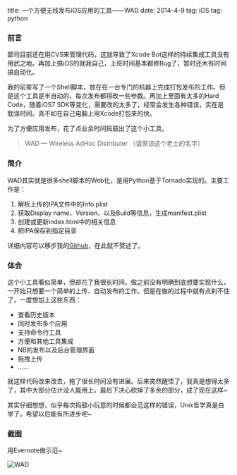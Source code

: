 title: 一个方便无线发布iOS应用的工具——WAD
date: 2014-4-9
tag: iOS
tag: python

### 前言

鄙司目前还在用CVS来管理代码，这就导致了Xcode Bot这样的持续集成工具没有用武之地。再加上搞iOS的就我自己，上班时间基本都修Bug了，暂时还木有时间搞自动化。

我的前辈写了一个Shell脚本，放在在一台专门的机器上完成打包发布的工作。但是这个工具是半自动的，每次发布都得改一些参数。再加上里面有太多的Hard Code，随着iOS7 SDK等变化，需要改的太多了，经常会发生各种错误，实在是耽误时间。真不如在自己电脑上用Xcode打包来的快。

为了方便应用发布，花了点业余时间捣鼓出了这个小工具。

> WAD — Wireless AdHoc Distributer （请原谅这个老土的名字）

### 简介

WAD其实就是很多shell脚本的Web化，是用Python基于Tornado实现的。主要工作是：

1. 解析上传的IPA文件中的Info.plist
2. 获取Display name、Version、以及Build等信息，生成manifest.plist
3. 创建或更新index.html中的相关信息
4. 把IPA保存到指定目录

详细内容可以移步我的[Github](https://github.com/zqqf16/wad)，在此就不赘述了。

### 体会

这个小工具看似简单，但却花了我很长时间。做之前没有明确到底想要实现什么，一开始只想要一个简单的上传、自动发布的工作。但是在做的过程中就有点刹不住了，一度想加上这些东西：

* 查看历史版本
* 同时发布多个应用
* 支持命令行工具
* 方便和其他工具集成
* NB的发布以及后台管理界面
* 拖拽上传
* ……

就这样代码改来改去，拖了很长时间没有进展。后来突然醒悟了，我真是想得太多了，其中大部分估计没人能用上。最后下决心砍掉了多余的部分，成了现在这样~

其实仔细想想，似乎每次捣鼓小玩意的时候都会范这样的错误，Unix哲学真是白学了。希望以后能有所进步吧~

### 截图

用Evernote做示范~

![WAD](http://zorro-blog.qiniudn.com/wad.png)
